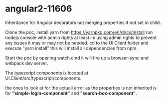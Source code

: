 # angular2-11606
Inheritance for Angular decorators not merging properties if not set in child.

Clone the poc, install yarn from https://yarnpkg.com/en/docs/install
run nodejs console with admin rights at least im using admin rights to prevent any issues it may or may not be needed.
cd to the UI.Client folder and execute "yarn install" this will install all dependencies from npm.

Start the poc by opening watch.cmd it will fire up a browser-sync and webpack dev server.

The typescript components is located at
UI.Client/src/typescript/components.

the ones to look at for the actuall error as the properties is not inherited is for
**"simple-login-component"** and **"search-box-component"**.